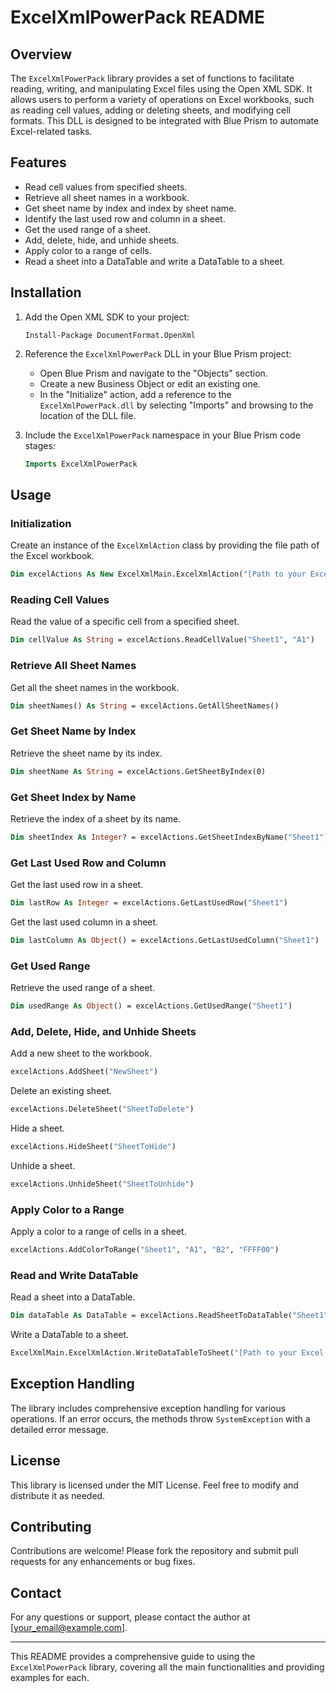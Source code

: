 # ExcelXmlPowerPack README

## Overview
The `ExcelXmlPowerPack` library provides a set of functions to facilitate reading, writing, and manipulating Excel files using the Open XML SDK. It allows users to perform a variety of operations on Excel workbooks, such as reading cell values, adding or deleting sheets, and modifying cell formats. This DLL is designed to be integrated with Blue Prism to automate Excel-related tasks.

## Features
- Read cell values from specified sheets.
- Retrieve all sheet names in a workbook.
- Get sheet name by index and index by sheet name.
- Identify the last used row and column in a sheet.
- Get the used range of a sheet.
- Add, delete, hide, and unhide sheets.
- Apply color to a range of cells.
- Read a sheet into a DataTable and write a DataTable to a sheet.

## Installation
1. Add the Open XML SDK to your project:
   ```
   Install-Package DocumentFormat.OpenXml
   ```

2. Reference the `ExcelXmlPowerPack` DLL in your Blue Prism project:
   - Open Blue Prism and navigate to the "Objects" section.
   - Create a new Business Object or edit an existing one.
   - In the "Initialize" action, add a reference to the `ExcelXmlPowerPack.dll` by selecting "Imports" and browsing to the location of the DLL file.

3. Include the `ExcelXmlPowerPack` namespace in your Blue Prism code stages:
   ```vb
   Imports ExcelXmlPowerPack
   ```

## Usage

### Initialization
Create an instance of the `ExcelXmlAction` class by providing the file path of the Excel workbook.
```vb
Dim excelActions As New ExcelXmlMain.ExcelXmlAction("[Path to your Excel file]")
```

### Reading Cell Values
Read the value of a specific cell from a specified sheet.
```vb
Dim cellValue As String = excelActions.ReadCellValue("Sheet1", "A1")
```

### Retrieve All Sheet Names
Get all the sheet names in the workbook.
```vb
Dim sheetNames() As String = excelActions.GetAllSheetNames()
```

### Get Sheet Name by Index
Retrieve the sheet name by its index.
```vb
Dim sheetName As String = excelActions.GetSheetByIndex(0)
```

### Get Sheet Index by Name
Retrieve the index of a sheet by its name.
```vb
Dim sheetIndex As Integer? = excelActions.GetSheetIndexByName("Sheet1")
```

### Get Last Used Row and Column
Get the last used row in a sheet.
```vb
Dim lastRow As Integer = excelActions.GetLastUsedRow("Sheet1")
```

Get the last used column in a sheet.
```vb
Dim lastColumn As Object() = excelActions.GetLastUsedColumn("Sheet1")
```

### Get Used Range
Retrieve the used range of a sheet.
```vb
Dim usedRange As Object() = excelActions.GetUsedRange("Sheet1")
```

### Add, Delete, Hide, and Unhide Sheets
Add a new sheet to the workbook.
```vb
excelActions.AddSheet("NewSheet")
```

Delete an existing sheet.
```vb
excelActions.DeleteSheet("SheetToDelete")
```

Hide a sheet.
```vb
excelActions.HideSheet("SheetToHide")
```

Unhide a sheet.
```vb
excelActions.UnhideSheet("SheetToUnhide")
```

### Apply Color to a Range
Apply a color to a range of cells in a sheet.
```vb
excelActions.AddColorToRange("Sheet1", "A1", "B2", "FFFF00")
```

### Read and Write DataTable
Read a sheet into a DataTable.
```vb
Dim dataTable As DataTable = excelActions.ReadSheetToDataTable("Sheet1", "A1:C10", True)
```

Write a DataTable to a sheet.
```vb
ExcelXmlMain.ExcelXmlAction.WriteDataTableToSheet("[Path to your Excel file]", "SheetName", dataTable)
```

## Exception Handling
The library includes comprehensive exception handling for various operations. If an error occurs, the methods throw `SystemException` with a detailed error message.

## License
This library is licensed under the MIT License. Feel free to modify and distribute it as needed.

## Contributing
Contributions are welcome! Please fork the repository and submit pull requests for any enhancements or bug fixes.

## Contact
For any questions or support, please contact the author at [your_email@example.com].

---
This README provides a comprehensive guide to using the `ExcelXmlPowerPack` library, covering all the main functionalities and providing examples for each.
